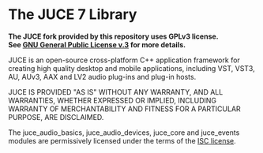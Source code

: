 # The JUCE 7 Library

**The JUCE fork provided by this repository uses GPLv3 license.  
See [GNU General Public License v.3](https://www.gnu.org/licenses/gpl-3.0.en.html)
for more details.**

JUCE is an open-source cross-platform C++ application framework for creating high quality
desktop and mobile applications, including VST, VST3, AU, AUv3, AAX and LV2 audio plug-ins
and plug-in hosts.

JUCE IS PROVIDED "AS IS" WITHOUT ANY WARRANTY, AND ALL WARRANTIES, WHETHER
EXPRESSED OR IMPLIED, INCLUDING WARRANTY OF MERCHANTABILITY AND FITNESS FOR A
PARTICULAR PURPOSE, ARE DISCLAIMED.

The juce_audio_basics, juce_audio_devices, juce_core and juce_events modules
are permissively licensed under the terms of the [ISC license](http://www.isc.org/downloads/software-support-policy/isc-license).

